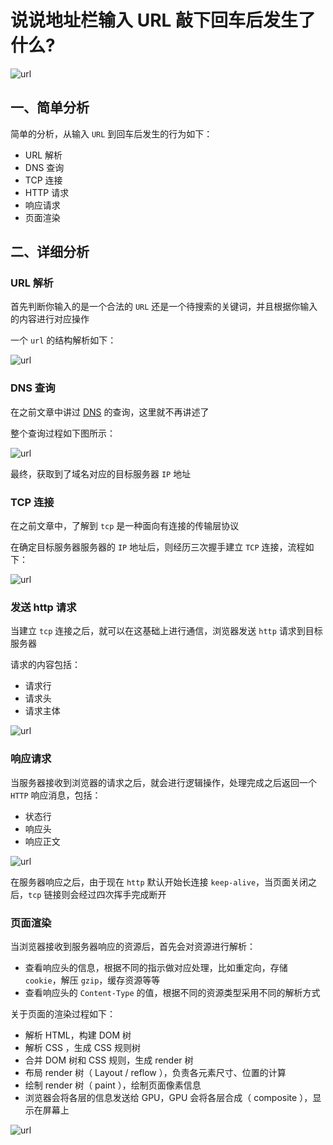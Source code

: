 # 说说地址栏输入 URL 敲下回车后发生了什么?

![url](/images/url/1.jpg)

## 一、简单分析

简单的分析，从输入 `URL` 到回车后发生的行为如下：

- URL 解析
- DNS 查询
- TCP 连接
- HTTP 请求
- 响应请求
- 页面渲染

## 二、详细分析

### URL 解析

首先判断你输入的是一个合法的 `URL` 还是一个待搜索的关键词，并且根据你输入的内容进行对应操作

一个 `url` 的结构解析如下：

![url](/images/url/2.jpg)

### DNS 查询

在之前文章中讲过 [DNS](./../dns/README.md) 的查询，这里就不再讲述了

整个查询过程如下图所示：

![url](/images/url/3.jpg)

最终，获取到了域名对应的目标服务器 `IP` 地址

### TCP 连接

在之前文章中，了解到 `tcp` 是一种面向有连接的传输层协议

在确定目标服务器服务器的 `IP` 地址后，则经历三次握手建立 `TCP` 连接，流程如下：

![url](/images/url/4.jpg)

### 发送 http 请求

当建立 `tcp` 连接之后，就可以在这基础上进行通信，浏览器发送 `http` 请求到目标服务器

请求的内容包括：

- 请求行
- 请求头
- 请求主体

![url](/images/url/5.jpg)

### 响应请求

当服务器接收到浏览器的请求之后，就会进行逻辑操作，处理完成之后返回一个 `HTTP` 响应消息，包括：

- 状态行
- 响应头
- 响应正文

![url](/images/url/6.jpg)

在服务器响应之后，由于现在 `http` 默认开始长连接 `keep-alive`，当页面关闭之后，`tcp` 链接则会经过四次挥手完成断开

### 页面渲染

当浏览器接收到服务器响应的资源后，首先会对资源进行解析：

- 查看响应头的信息，根据不同的指示做对应处理，比如重定向，存储 `cookie`，解压 `gzip`，缓存资源等等
- 查看响应头的 `Content-Type` 的值，根据不同的资源类型采用不同的解析方式

关于页面的渲染过程如下：

- 解析 HTML，构建 DOM 树
- 解析 CSS ，生成 CSS 规则树
- 合并 DOM 树和 CSS 规则，生成 render 树
- 布局 render 树（ Layout / reflow ），负责各元素尺寸、位置的计算
- 绘制 render 树（ paint ），绘制页面像素信息
- 浏览器会将各层的信息发送给 GPU，GPU 会将各层合成（ composite ），显示在屏幕上

![url](/images/url/7.jpg)

